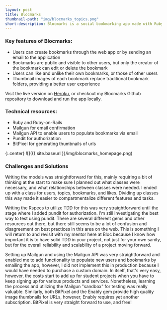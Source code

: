 ```yaml
---
layout: post
title: Blocmarks
thumbnail-path: "img/blocmarks_topics.png"
short-description: Blocmarks is a social bookmarking app made with Ruby-on-Rails that allows users to create and manage bookmarks, see other user's bookmarks, and like and unlike bookmarks that they or other users have created.
---
```


### Key features of Blocmarks:
- Users can create bookmarks through the web app or by sending an email to the application
- Bookmarks are public and visible to other users, but only the creator of the bookmark can edit or delete the bookmark
- Users can like and unlike their own bookmarks, or those of other users
- Thumbnail images of each bookmark replace traditional bookmark folders, providing a better user experience

Visit the live version on [Heroku](https://fierce-peak-50187.herokuapp.com), or checkout my Blocmarks Github repository to download and run the app locally.

### Technical resources:
- Ruby and Ruby-on-Rails
- Mailgun for email confirmation
- Mailgun API to enable users to populate bookmarks via email
- Pundit for authorization
- BitPixel for generating thumbnails of urls

{:.center}
![]({{ site.baseurl }}/img/blocmarks_homepage.png)

### Challenges and Solutions
Writing the models was straightforward for this, mainly requiring a bit of thinking at the start to make sure I planned out what classes were necessary, and what relationships between classes were needed. I ended up with a class for users, topics, bookmarks, and likes. Dividing up classes this way made it easier to compartmentalize different features and tasks.

Writing the Rspecs to utilize TDD for this was very straightforward until the stage where I added pundit for authorization. I'm still investigating the best way to test using pundit. There are several different gems and other resources out there, but there still seems to be a lot of confusion and disagreement on best practices in this area on the web. This is something I will return to and revisit with my mentor here at Bloc because I know how important it is to have solid TDD in your project, not just for your own sanity, but for the overall reliability and scalability of a project moving forward.

Setting up Mailgun and using the Mailgun API was very straightforward and enabled me to add functionality to populate new users and bookmarks by emailing the app, however, I did not implement this in production because I would have needed to purchase a custom domain. In itself, that's very easy, however, the costs start to add up for student projects when you have to keep signing up for various products and services. Nonetheless, learning the process and utilizing the Mailgun "sandbox" for testing was really valuable. Similarly, both BitPixel and the Enably gem provide high quality image thumbnails for URLs, however, Enably requires yet another subscription. BitPixel is very straight forward to use, and free!
